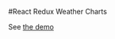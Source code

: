 #React Redux Weather Charts

See <a href='https://kurumkan-weather-charts.herokuapp.com/'>the demo</a>
